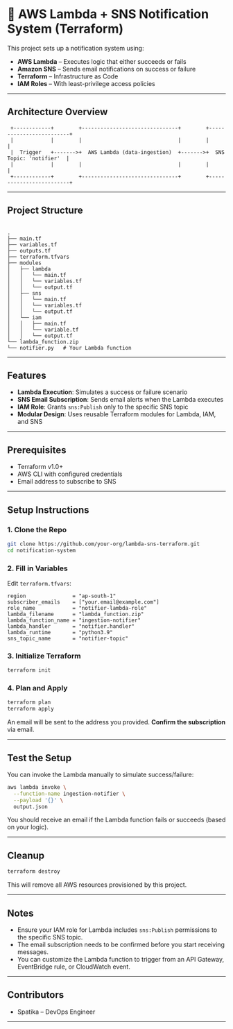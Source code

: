 # 📣 AWS Lambda + SNS Notification System (Terraform)

This project sets up a notification system using:

- **AWS Lambda** – Executes logic that either succeeds or fails
- **Amazon SNS** – Sends email notifications on success or failure
- **Terraform** – Infrastructure as Code
- **IAM Roles** – With least-privilege access policies

---

## Architecture Overview

```
 +------------+        +-------------------------------+        +-------------------------+
 |            |        |                               |        |                         |
 |  Trigger   +------->+  AWS Lambda (data-ingestion)  +------->+  SNS Topic: 'notifier'  |
 |            |        |                               |        |                         |
 +------------+        +-------------------------------+        +-------------------------+

```

---

## Project Structure

```

.
├── main.tf
├── variables.tf
├── outputs.tf
├── terraform.tfvars
├── modules
│   ├── lambda
│   │   └── main.tf
│   │   └── variables.tf
│   │   └── output.tf
│   ├── sns
│   │   └── main.tf
│   │   └── variables.tf
│   │   └── output.tf
│   └── iam
│   │   ├── main.tf
│   │   └── variable.tf
│   │   └── output.tf
└── lambda_function.zip
└── notifier.py   # Your Lambda function

````

---

## Features

- **Lambda Execution**: Simulates a success or failure scenario
- **SNS Email Subscription**: Sends email alerts when the Lambda executes
- **IAM Role**: Grants `sns:Publish` only to the specific SNS topic
- **Modular Design**: Uses reusable Terraform modules for Lambda, IAM, and SNS

---

## Prerequisites

- Terraform v1.0+
- AWS CLI with configured credentials
- Email address to subscribe to SNS

---

## Setup Instructions

### 1. Clone the Repo

```bash
git clone https://github.com/your-org/lambda-sns-terraform.git
cd notification-system
````

### 2. Fill in Variables

Edit `terraform.tfvars`:

```hcl
region               = "ap-south-1"
subscriber_emails    = ["your.email@example.com"]
role_name            = "notifier-lambda-role"
lambda_filename      = "lambda_function.zip"
lambda_function_name = "ingestion-notifier"
lambda_handler       = "notifier.handler"
lambda_runtime       = "python3.9"
sns_topic_name       = "notifier-topic"
```

### 3. Initialize Terraform

```bash
terraform init
```

### 4. Plan and Apply

```bash
terraform plan
terraform apply
```

 An email will be sent to the address you provided. **Confirm the subscription** via email.

---

## Test the Setup

You can invoke the Lambda manually to simulate success/failure:

```bash
aws lambda invoke \
  --function-name ingestion-notifier \
  --payload '{}' \
  output.json
```

You should receive an email if the Lambda function fails or succeeds (based on your logic).

---

## Cleanup

```bash
terraform destroy
```

This will remove all AWS resources provisioned by this project.

---

## Notes

* Ensure your IAM role for Lambda includes `sns:Publish` permissions to the specific SNS topic.
* The email subscription needs to be confirmed before you start receiving messages.
* You can customize the Lambda function to trigger from an API Gateway, EventBridge rule, or CloudWatch event.

---

## Contributors

* Spatika – DevOps Engineer

---